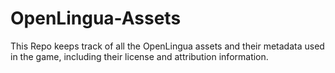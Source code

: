 # OpenLingua-Assets

This Repo keeps track of all the OpenLingua assets and their metadata used in the game, including their license and attribution information.